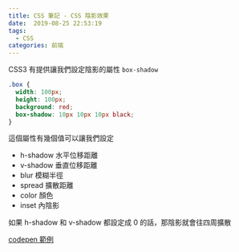 ```yaml
---
title: CSS 筆記 - CSS 陰影效果
date:  2019-08-25 22:53:19
tags: 
  - CSS
categories: 前端
---
```



CSS3 有提供讓我們設定陰影的屬性 `box-shadow`

```CSS
.box {
  width: 100px;
  height: 100px;
  background: red;
  box-shadow: 10px 10px 10px black;
}
```

這個屬性有幾個值可以讓我們設定
* h-shadow 水平位移距離
* v-shadow 垂直位移距離
* blur 模糊半徑
* spread 擴散距離
* color 顏色
* inset 內陰影

如果 h-shadow 和 v-shadow 都設定成 0 的話，那陰影就會往四周擴散

[codepen 範例](https://codepen.io/cos214159/pen/ZgGvRK)